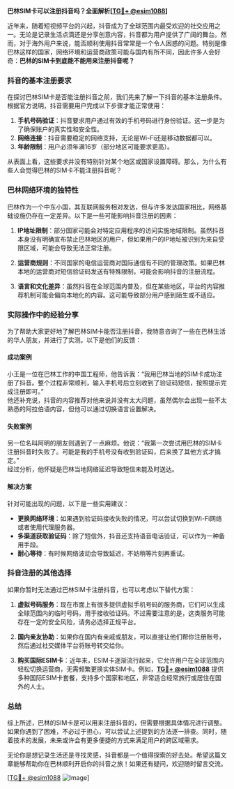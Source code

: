 **巴林SIM卡可以注册抖音吗？全面解析[[TG💪+ @esim1088](https://t.me/s/esim1088)]**

近年来，随着短视频平台的兴起，抖音成为了全球范围内最受欢迎的社交应用之一。无论是记录生活点滴还是分享创意内容，抖音都为用户提供了广阔的舞台。然而，对于海外用户来说，能否顺利使用抖音常常是一个令人困惑的问题。特别是像巴林这样的国家，网络环境和运营商政策可能与国内有所不同，因此许多人会好奇：**巴林的SIM卡到底能不能用来注册抖音呢？**

### 抖音的基本注册要求

在探讨巴林SIM卡是否能注册抖音之前，我们先来了解一下抖音的基本注册条件。根据官方说明，抖音需要用户完成以下步骤才能正常使用：

1. **手机号码验证**：抖音要求用户通过有效的手机号码进行身份验证。这一步是为了确保账户的真实性和安全性。
2. **网络连接**：抖音需要稳定的网络支持，无论是Wi-Fi还是移动数据都可以。
3. **年龄限制**：用户必须年满16岁（部分地区可能要求更高）。

从表面上看，这些要求并没有特别针对某个地区或国家设置障碍。那么，为什么有些人会觉得巴林的SIM卡不能注册抖音呢？

### 巴林网络环境的独特性

巴林作为一个中东小国，其互联网服务相对发达，但与许多发达国家相比，网络基础设施仍存在一定差异。以下是一些可能影响抖音注册的因素：

1. **IP地址限制**：部分国家可能会对特定应用程序的访问实施地域限制。虽然抖音本身没有明确宣布禁止巴林地区的用户，但如果用户的IP地址被识别为来自受限区域，可能会导致无法正常注册。
   
2. **运营商规则**：不同国家的电信运营商对国际通信有不同的管理政策。如果巴林本地的运营商对短信验证码发送有特殊限制，可能会影响抖音的注册流程。

3. **语言和文化差异**：虽然抖音在全球范围内普及，但在某些地区，平台的内容推荐机制可能会偏向本地化的内容。这可能导致部分用户感到陌生或不适应。

### 实际操作中的经验分享

为了帮助大家更好地了解巴林SIM卡能否注册抖音，我特意咨询了一些在巴林生活的华人朋友，并进行了实测。以下是他们的反馈：

#### 成功案例
小王是一位在巴林工作的中国工程师，他告诉我：“我用巴林当地的SIM卡成功注册了抖音。整个过程非常顺利，输入手机号后立刻收到了验证码短信，按照提示完成注册即可。”  
他还补充说，抖音的内容推荐对他来说并没有太大问题，虽然偶尔会出现一些不太熟悉的阿拉伯语内容，但他可以通过切换语言设置解决。

#### 失败案例
另一位名叫阿明的朋友则遇到了一点麻烦。他说：“我第一次尝试用巴林的SIM卡注册抖音时失败了。可能是我的手机号没有收到验证码，后来换了其他方式才搞定。”  
经过分析，他怀疑是巴林当地网络延迟导致短信未能及时送达。

#### 解决方案
针对可能出现的问题，以下是一些实用建议：
- **更换网络环境**：如果遇到验证码接收失败的情况，可以尝试切换到Wi-Fi网络或者使用代理服务器。
- **多渠道获取验证码**：除了短信外，抖音还支持语音电话验证，可以作为一种备用手段。
- **耐心等待**：有时候网络波动会导致延迟，不妨稍等片刻再重试。

### 抖音注册的其他选择

如果你暂时无法通过巴林SIM卡注册抖音，也可以考虑以下替代方案：

1. **虚拟号码服务**：现在市面上有很多提供虚拟手机号码的服务商，它们可以生成全球范围内的临时号码，用于接收验证码。不过需要注意的是，这类服务可能存在一定的安全风险，请务必选择正规平台。

2. **国内亲友协助**：如果你在国内有亲戚或朋友，可以直接让他们帮你注册账号，然后通过社交媒体平台将账号转交给你。

3. **购买国际ESIM卡**：近年来，ESIM卡逐渐流行起来，它允许用户在全球范围内轻松切换运营商，无需频繁更换实体SIM卡。例如，**[TG💪+ @esim1088](https://t.me/s/esim1088)** 提供多种国际ESIM卡套餐，支持多个国家和地区，非常适合经常旅行或居住在国外的人士。

### 总结

综上所述，巴林的SIM卡是可以用来注册抖音的，但需要根据具体情况进行调整。如果你遇到了困难，不必过于担心，可以尝试上述提到的方法逐一排查。同时，随着技术的发展，未来或许会有更多便捷的方式来满足用户的跨区域需求。

无论你是想记录生活还是寻找灵感，抖音都是一个值得探索的好去处。希望这篇文章能够帮助你在巴林顺利开启你的抖音之旅！如果还有疑问，欢迎随时留言交流。

[[TG💪+ @esim1088](https://t.me/s/esim1088) ![Image](https://i.postimg.cc/4NQfJmqS/Snipaste-2025-05-13-00-14-12.png)]